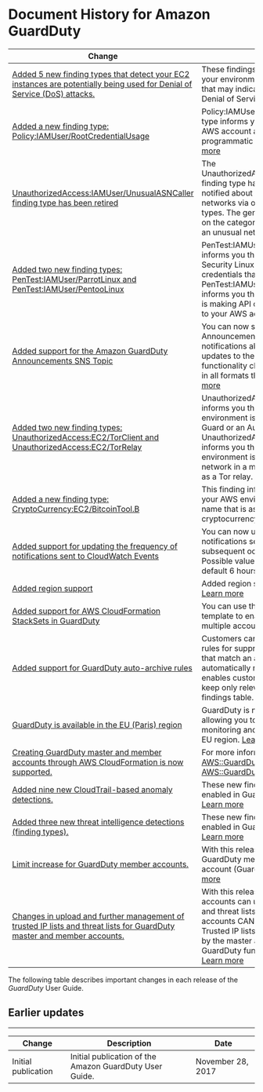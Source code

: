 # Document History for Amazon GuardDuty<a name="doc-history"></a>

| Change | Description | Date | 
| --- |--- |--- |
| [Added 5 new finding types that detect your EC2 instances are potentially being used for Denial of Service \(DoS\) attacks\.](https://docs.aws.amazon.com/guardduty/latest/ug/guardduty_backdoor.html) | These findings inform you of EC2 instances in your environment that are behaving in a manner that may indicate they is being used to perform Denial of Service \(DoS\) attacks\. [Learn more](https://docs.aws.amazon.com/guardduty/latest/ug/guardduty_backdoor.html) | February 27, 2019 | 
| [Added a new finding type: Policy:IAMUser/RootCredentialUsage](https://docs.aws.amazon.com/guardduty/latest/ug/guardduty_policy.html#policy1) | Policy:IAMUser/RootCredentialUsage finding type informs you that the root credentials of your AWS account are being used to make programmatic requests to AWS services\. [Learn more](https://docs.aws.amazon.com/guardduty/latest/ug/guardduty_policy.html#policy1) | January 24, 2019 | 
| [UnauthorizedAccess:IAMUser/UnusualASNCaller finding type has been retired](https://docs.aws.amazon.com/guardduty/latest/ug/guardduty_finding-types-retired.html) | The UnauthorizedAccess:IAMUser/UnusualASNCaller finding type has been retired\. You will now be notified about activity invoked from unusual networks via other active GuardDuty finding types\. The generated finding type will be based on the category of the API that was invoked from an unusual network\. [Learn more](https://docs.aws.amazon.com/guardduty/latest/ug/guardduty_finding-types-retired.html) | December 21, 2018 | 
| [Added two new finding types: PenTest:IAMUser/ParrotLinux and PenTest:IAMUser/PentooLinux](https://docs.aws.amazon.com/guardduty/latest/ug/guardduty_pentest.html) | PenTest:IAMUser/ParrotLinux finding type informs you that a machine running Parrot Security Linux is making API calls using credentials that belong to your AWS account\. PenTest:IAMUser/PentooLinux finding type informs you that a machine running Pentoo Linux is making API calls using credentials that belong to your AWS account\. [Learn more](https://docs.aws.amazon.com/guardduty/latest/ug/guardduty_pentest.html) | December 21, 2018 | 
| [Added support for the Amazon GuardDuty Announcements SNS Topic](https://docs.aws.amazon.com/guardduty/latest/ug/guardduty_sns.html) | You can now subscribe to the GuardDuty Announcements SNS topic to receive notifications about newly released finding types, updates to the existing finding types, and other functionality changes\. Notifications are available in all formats that Amazon SNS supports\. [Learn more](https://docs.aws.amazon.com/guardduty/latest/ug/guardduty_sns.html) | November 21, 2018 | 
| [Added two new finding types: UnauthorizedAccess:EC2/TorClient and UnauthorizedAccess:EC2/TorRelay](https://docs.aws.amazon.com/guardduty/latest/ug/guardduty_unauthorized.html) | UnauthorizedAccess:EC2/TorClient finding type informs you that an EC2 instance in your AWS environment is making connections to a Tor Guard or an Authority node\. UnauthorizedAccess:EC2/TorRelay finding type informs you that an EC2 instance in your AWS environment is making connections to a Tor network in a manner that suggests that it's acting as a Tor relay\. [Learn more](https://docs.aws.amazon.com/guardduty/latest/ug/guardduty_unauthorized.html) | November 16, 2018 | 
| [Added a new finding type: CryptoCurrency:EC2/BitcoinTool\.B](https://docs.aws.amazon.com/guardduty/latest/ug/guardduty_crypto.html) | This finding informs you that an EC2 instance in your AWS environment is querying a domain name that is associated with Bitcoin, or other cryptocurrency\-related activity\. [Learn more](https://docs.aws.amazon.com/guardduty/latest/ug/guardduty_crypto.html) | November 9, 2018 | 
| [Added support for updating the frequency of notifications sent to CloudWatch Events](https://docs.aws.amazon.com/guardduty/latest/ug/guardduty_findings_cloudwatch.html) | You can now update the frequency of notifications sent to CloudWatch Events for the subsequent occurrences of existing findings\. Possible values are 15 minutes, 1 hour, or the default 6 hours\. [Learn more](https://docs.aws.amazon.com/guardduty/latest/ug/guardduty_findings_cloudwatch.html) | October 9, 2018 | 
| [Added region support](https://docs.aws.amazon.com/guardduty/latest/ug/guardduty_regions.html) |  Added region support for AWS GovCloud \(US\) [Learn more](https://docs.aws.amazon.com/guardduty/latest/ug/guardduty_regions.html) | July 25, 2018 | 
| [Added support for AWS CloudFormation StackSets in GuardDuty](https://docs.aws.amazon.com/guardduty/latest/ug/guardduty_accounts.html) |  You can use the Enable Amazon GuardDuty template to enable GuardDuty simultaneously in multiple accounts\. [Learn more](https://docs.aws.amazon.com/guardduty/latest/ug/guardduty_accounts.html) | June 25, 2018 | 
| [Added support for GuardDuty auto\-archive rules](https://docs.aws.amazon.com/guardduty/latest/ug/guardduty_findings.html#guardduty_filter-findings) |  Customers can now build granular auto\-archive rules for suppression of findings\. For findings that match an auto\-archive rule, GuardDuty automatically marks them as archived\. This enables customers to further tune GuardDuty to keep only relevant findings in the current findings table\. [Learn more](https://docs.aws.amazon.com/guardduty/latest/ug/guardduty_findings.html#guardduty_filter-findings) | May 4, 2018 | 
| [GuardDuty is available in the EU \(Paris\) region](https://docs.aws.amazon.com/guardduty/latest/ug/guardduty_regions.html) | GuardDuty is now available in EU \(Paris\), allowing you to extend continuous security monitoring and threat detection to AWS' newest EU region\. [Learn more](https://docs.aws.amazon.com/guardduty/latest/ug/guardduty_regions.html) | March 29, 2018 | 
| [Creating GuardDuty master and member accounts through AWS CloudFormation is now supported\.](https://docs.aws.amazon.com/AWSCloudFormation/latest/UserGuide/aws-resource-guardduty-master.html) | For more information, see [AWS::GuardDuty::Master](https://docs.aws.amazon.com/AWSCloudFormation/latest/UserGuide/aws-resource-guardduty-master.html) and [AWS::GuardDuty::Member](https://docs.aws.amazon.com/AWSCloudFormation/latest/UserGuide/aws-resource-guardduty-member.html)\. | March 6, 2018 | 
| [Added nine new CloudTrail\-based anomaly detections\.](https://docs.aws.amazon.com/guardduty/latest/ug/guardduty_finding-types.html) | These new finding types are automatically enabled in GuardDuty in all supported regions\.[ Learn more](https://docs.aws.amazon.com/guardduty/latest/ug/guardduty_finding-types.html) | February 28, 2018 | 
| [Added three new threat intelligence detections \(finding types\)\. ](https://docs.aws.amazon.com/guardduty/latest/ug/guardduty_finding-types.html) | These new finding types are automatically enabled in GuardDuty in all supported regions\. [Learn more ](https://docs.aws.amazon.com/guardduty/latest/ug/guardduty_finding-types.html) | February 5, 2018 | 
| [Limit increase for GuardDuty member accounts\. ](https://docs.aws.amazon.com/guardduty/latest/ug/guardduty_accounts.html) | With this release, you can have up to 1000 GuardDuty member accounts added per AWS account \(GuardDuty master account\)\. [Learn more](https://docs.aws.amazon.com/guardduty/latest/ug/guardduty_accounts.html) | January 25, 2018 | 
| [Changes in upload and further management of trusted IP lists and threat lists for GuardDuty master and member accounts\. ](https://docs.aws.amazon.com/guardduty/latest/ug/guardduty_upload_lists.html) | With this release, Users from master GuardDuty accounts can upload and manage trusted IP lists and threat lists\. Users from member GuardDuty accounts CANNOT upload and manage lists\. Trusted IP lists and threat lists that are uploaded by the master account are imposed on GuardDuty functionality in its member accounts\. [Learn more](https://docs.aws.amazon.com/guardduty/latest/ug/guardduty_upload_lists.html) | January 25, 2018 | 

The following table describes important changes in each release of the *GuardDuty* User Guide\.

## Earlier updates<a name="doc-history-early-changes"></a>


****  

| Change | Description | Date | 
| --- | --- | --- | 
| Initial publication | Initial publication of the Amazon GuardDuty User Guide\. | November 28, 2017 | 